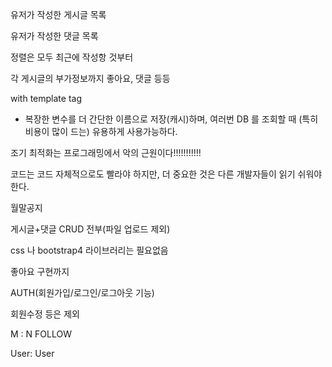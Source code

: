 유저가 작성한 게시글 목록

유저가 작성한 댓글 목록

정렬은 모두 최근에 작성항 것부터

각 게시글의 부가정보까지 좋아요, 댓글 등등



with template tag

- 복장한 변수를 더 간단한 이름으로 저장(캐시)하며, 여러번 DB 를 조회할 때 (특히 비용이 많이 드는) 유용하게 사용가능하다.



조기 최적화는 프로그래밍에서 악의 근원이다!!!!!!!!!!!

코드는 코드 자체적으로도 빨라야 하지만, 더 중요한 것은 다른 개발자들이 읽기 쉬워야한다.



월말공지

게시글+댓글 CRUD 전부(파일 업로드 제외)

css 나 bootstrap4 라이브러리는 필요없음

좋아요 구현까지

AUTH(회원가입/로그인/로그아웃 기능)

회원수정 등은 제외





M : N FOLLOW

User: User

